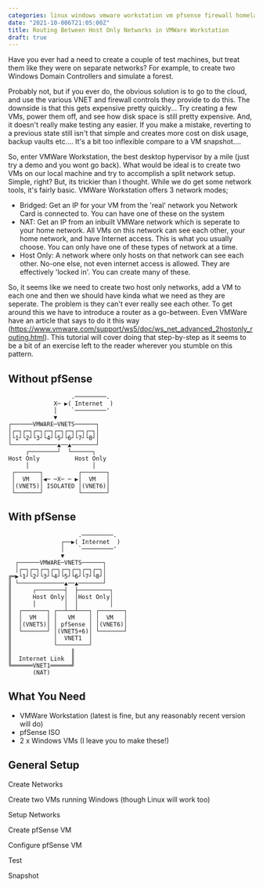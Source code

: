 ```yaml
---
categories: linux windows vmware workstation vm pfsense firewall homelab
date: "2021-10-006T21:05:00Z"
title: Routing Between Host Only Networks in VMWare Workstation
draft: true
---
```


Have you ever had a need to create a couple of test machines, but treat them like they were on separate networks? For example, to create two Windows Domain Controllers and simulate a forest.

Probably not, but if you ever do, the obvious solution is to go to the cloud, and use the various VNET and firewall controls they provide to do this. The downside is that this gets expensive pretty quickly... Try creating a few VMs, power them off, and see how disk space is still pretty expensive. And, it doesn't really make testing any easier. If you make a mistake, reverting to a previous state still isn't that simple and creates more cost on disk usage, backup vaults etc.... It's a bit too inflexible compare to a VM snapshot....

So, enter VMWare Workstation, the best desktop hypervisor by a mile (just try a demo and you wont go back). What would be ideal is to create two VMs on our local machine and try to accomplish a split network setup. Simple, right? But, its trickier than I thought. While we do get some network tools, it's fairly basic. VMWare Workstation offers 3 network modes;
- Bridged: Get an IP for your VM from the 'real' network you Network Card is connected to. You can have one of these on the system
- NAT: Get an IP from an inbuilt VMWare network which is seperate to your home network. All VMs on this network can see each other, your home network, and have Internet access. This is what you usually choose. You can only have one of these types of network at a time.
- Host Only: A network where only hosts on that network can see each other. No-one else, not even internet access is allowed. They are effectively 'locked in'. You can create many of these.

So, it seems like we need to create two host only networks, add a VM to each one and then we should have kinda what we need as they are seperate. The problem is they can't ever really see each other. To get around this we have to introduce a router as a go-between. Even VMWare have an article that says to do it this way (https://www.vmware.com/support/ws5/doc/ws_net_advanced_2hostonly_routing.html). This tutorial will cover doing that step-by-step as it seems to be a bit of an exercise left to the reader wherever you stumble on this pattern. 

## Without pfSense

```
                  .─────────. 
             X─ ▶( Internet  )
             │    `─────────' 
             ▼                
┌──────VMWARE─VNETS──────┐    
│┌─┐┌─┐┌─┐┌─┐┌─┐┌─┐┌─┐┌─┐│    
│└1┘└2┘└3┘└4┘└5┘└6┘└7┘└8┘│    
└─────────────▲──▲───────┘    
     ┌────────┘  └──────┐     
Host Only          Host Only  
     │                  │     
 ┌───────┐          ┌───────┐ 
 │  VM   │◀─ ─X─ ─ ▶│  VM   │ 
 │(VNET5)│ ISOLATED │(VNET6)│ 
 └───────┘          └───────┘ 
```

## With pfSense

```
                    .─────────.   
               ┌──▶( Internet  )  
               │    `─────────'   
               ▼                  
  ┌──────VMWARE─VNETS──────┐      
  │┌─┐┌─┐┌─┐┌─┐┌─┐┌─┐┌─┐┌─┐│      
╔═▶└1┘└2┘└3┘└4┘└5┘└6┘└7┘└8┘│      
║ └─────────────▲──▲───────┘      
║      ┌────────┤  ├─────────┐    
║      Host Only│  │Host Only│    
║      │        │  │         │    
║  ┌───────┐ ┌──┴──┴───┐ ┌───────┐
║  │  VM   │ │   VM    │ │  VM   │
║  │(VNET5)│ │ pfSense │ │(VNET6)│
║  └───────┘ │(VNET5+6)│ └───────┘
║            │  VNET1  │          
║            └─────────┘          
║                 ║               
║  Internet Link  ║               
╚══════VNET1══════╝               
       (NAT)                      
```

## What You Need

- VMWare Workstation (latest is fine, but any reasonably recent version will do)
- pfSense ISO
- 2 x Windows VMs (I leave you to make these!)

## General Setup

Create Networks

Create two VMs running Windows (though Linux will work too)

Setup Networks

Create pfSense VM

Configure pfSense VM

Test

Snapshot